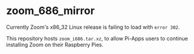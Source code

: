# zoom_686_mirror
Currently Zoom's x86_32 Linux release is failing to load with `error 302`.

This repository hosts `zoom_i686.tar.xz`, to allow Pi-Apps users to continue installing Zoom on their Raspberry Pies.
